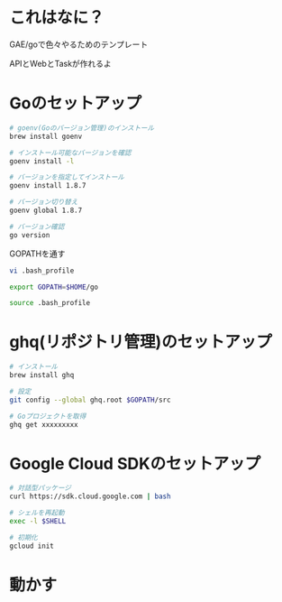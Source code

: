 # これはなに？
GAE/goで色々やるためのテンプレート

APIとWebとTaskが作れるよ

# Goのセットアップ
```bash
# goenv(Goのバージョン管理)のインストール
brew install goenv

# インストール可能なバージョンを確認
goenv install -l

# バージョンを指定してインストール
goenv install 1.8.7

# バージョン切り替え
goenv global 1.8.7

# バージョン確認
go version
```

GOPATHを通す
```bash
vi .bash_profile

export GOPATH=$HOME/go

source .bash_profile
```

# ghq(リポジトリ管理)のセットアップ
```bash
# インストール
brew install ghq

# 設定
git config --global ghq.root $GOPATH/src

# Goプロジェクトを取得
ghq get xxxxxxxxx
```

# Google Cloud SDKのセットアップ
```bash
# 対話型パッケージ
curl https://sdk.cloud.google.com | bash

# シェルを再起動
exec -l $SHELL

# 初期化
gcloud init
```

# 動かす






